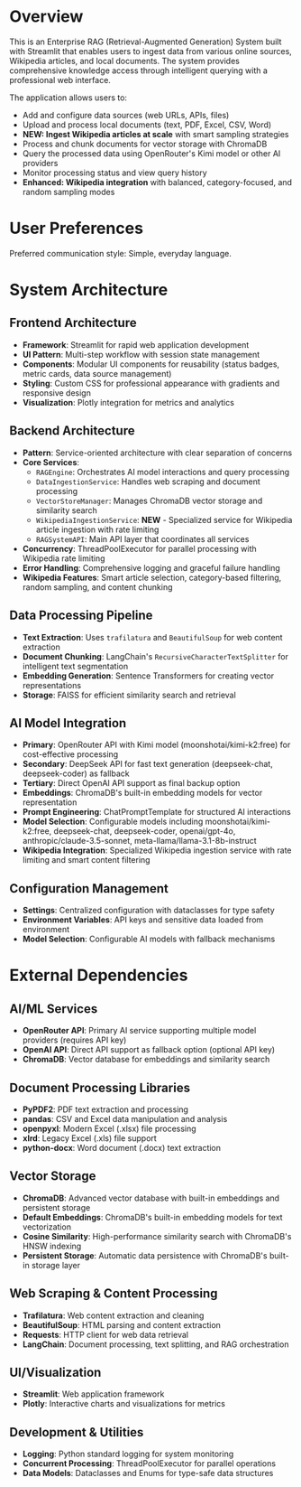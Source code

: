 # Overview

This is an Enterprise RAG (Retrieval-Augmented Generation) System built with Streamlit that enables users to ingest data from various online sources, Wikipedia articles, and local documents. The system provides comprehensive knowledge access through intelligent querying with a professional web interface.

The application allows users to:
- Add and configure data sources (web URLs, APIs, files)
- Upload and process local documents (text, PDF, Excel, CSV, Word)
- **NEW: Ingest Wikipedia articles at scale** with smart sampling strategies
- Process and chunk documents for vector storage with ChromaDB
- Query the processed data using OpenRouter's Kimi model or other AI providers
- Monitor processing status and view query history
- **Enhanced: Wikipedia integration** with balanced, category-focused, and random sampling modes

# User Preferences

Preferred communication style: Simple, everyday language.

# System Architecture

## Frontend Architecture
- **Framework**: Streamlit for rapid web application development
- **UI Pattern**: Multi-step workflow with session state management
- **Components**: Modular UI components for reusability (status badges, metric cards, data source management)
- **Styling**: Custom CSS for professional appearance with gradients and responsive design
- **Visualization**: Plotly integration for metrics and analytics

## Backend Architecture
- **Pattern**: Service-oriented architecture with clear separation of concerns
- **Core Services**:
  - `RAGEngine`: Orchestrates AI model interactions and query processing
  - `DataIngestionService`: Handles web scraping and document processing
  - `VectorStoreManager`: Manages ChromaDB vector storage and similarity search
  - `WikipediaIngestionService`: **NEW** - Specialized service for Wikipedia article ingestion with rate limiting
  - `RAGSystemAPI`: Main API layer that coordinates all services
- **Concurrency**: ThreadPoolExecutor for parallel processing with Wikipedia rate limiting
- **Error Handling**: Comprehensive logging and graceful failure handling
- **Wikipedia Features**: Smart article selection, category-based filtering, random sampling, and content chunking

## Data Processing Pipeline
- **Text Extraction**: Uses `trafilatura` and `BeautifulSoup` for web content extraction
- **Document Chunking**: LangChain's `RecursiveCharacterTextSplitter` for intelligent text segmentation
- **Embedding Generation**: Sentence Transformers for creating vector representations
- **Storage**: FAISS for efficient similarity search and retrieval

## AI Model Integration
- **Primary**: OpenRouter API with Kimi model (moonshotai/kimi-k2:free) for cost-effective processing
- **Secondary**: DeepSeek API for fast text generation (deepseek-chat, deepseek-coder) as fallback
- **Tertiary**: Direct OpenAI API support as final backup option
- **Embeddings**: ChromaDB's built-in embedding models for vector representation
- **Prompt Engineering**: ChatPromptTemplate for structured AI interactions
- **Model Selection**: Configurable models including moonshotai/kimi-k2:free, deepseek-chat, deepseek-coder, openai/gpt-4o, anthropic/claude-3.5-sonnet, meta-llama/llama-3.1-8b-instruct
- **Wikipedia Integration**: Specialized Wikipedia ingestion service with rate limiting and smart content filtering

## Configuration Management
- **Settings**: Centralized configuration with dataclasses for type safety
- **Environment Variables**: API keys and sensitive data loaded from environment
- **Model Selection**: Configurable AI models with fallback mechanisms

# External Dependencies

## AI/ML Services
- **OpenRouter API**: Primary AI service supporting multiple model providers (requires API key)
- **OpenAI API**: Direct API support as fallback option (optional API key)
- **ChromaDB**: Vector database for embeddings and similarity search

## Document Processing Libraries
- **PyPDF2**: PDF text extraction and processing
- **pandas**: CSV and Excel data manipulation and analysis
- **openpyxl**: Modern Excel (.xlsx) file processing
- **xlrd**: Legacy Excel (.xls) file support
- **python-docx**: Word document (.docx) text extraction

## Vector Storage
- **ChromaDB**: Advanced vector database with built-in embeddings and persistent storage
- **Default Embeddings**: ChromaDB's built-in embedding models for text vectorization
- **Cosine Similarity**: High-performance similarity search with ChromaDB's HNSW indexing
- **Persistent Storage**: Automatic data persistence with ChromaDB's built-in storage layer

## Web Scraping & Content Processing
- **Trafilatura**: Web content extraction and cleaning
- **BeautifulSoup**: HTML parsing and content extraction
- **Requests**: HTTP client for web data retrieval
- **LangChain**: Document processing, text splitting, and RAG orchestration

## UI/Visualization
- **Streamlit**: Web application framework
- **Plotly**: Interactive charts and visualizations for metrics

## Development & Utilities
- **Logging**: Python standard logging for system monitoring
- **Concurrent Processing**: ThreadPoolExecutor for parallel operations
- **Data Models**: Dataclasses and Enums for type-safe data structures